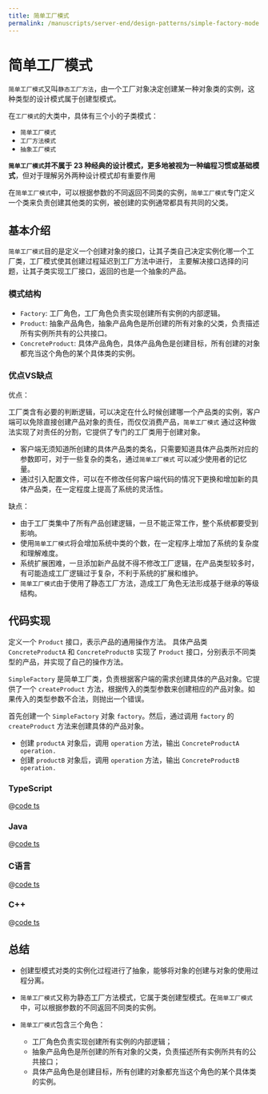 ```yaml
---
title: 简单工厂模式
permalink: /manuscripts/server-end/design-patterns/simple-factory-mode.html
---
```


# 简单工厂模式

`简单工厂模式`又叫`静态工厂方法`，由一个工厂对象决定创建某一种对象类的实例，这种类型的设计模式属于创建型模式。

在`工厂模式`的大类中，具体有三个小的子类模式：

- `简单工厂模式`
- `工厂方法模式`
- `抽象工厂模式`

**`简单工厂模式`并不属于 23 种经典的设计模式，更多地被视为一种编程习惯或基础模式**，但对于理解另外两种设计模式却有重要作用

在`简单工厂模式`中，可以根据参数的不同返回不同类的实例，`简单工厂模式`专门定义一个类来负责创建其他类的实例，被创建的实例通常都具有共同的父类。

## 基本介绍

`简单工厂模式`目的是定义一个创建对象的接口，让其子类自己决定实例化哪一个工厂类，工厂模式使其创建过程延迟到工厂方法中进行，
主要解决接口选择的问题，让其子类实现工厂接口，返回的也是一个抽象的产品。

### 模式结构

- `Factory`: 工厂角色，工厂角色负责实现创建所有实例的内部逻辑。
- `Product`: 抽象产品角色，抽象产品角色是所创建的所有对象的父类，负责描述所有实例所共有的公共接口。
- `ConcreteProduct`: 具体产品角色，具体产品角色是创建目标，所有创建的对象都充当这个角色的某个具体类的实例。

### 优点VS缺点

优点：

工厂类含有必要的判断逻辑，可以决定在什么时候创建哪一个产品类的实例，客户端可以免除直接创建产品对象的责任，而仅仅消费产品，`简单工厂模式`
通过这种做法实现了对责任的分割，它提供了专门的工厂类用于创建对象。

- 客户端无须知道所创建的具体产品类的类名，只需要知道具体产品类所对应的参数即可，对于一些复杂的类名，通过`简单工厂模式`
  可以减少使用者的记忆量。
- 通过引入配置文件，可以在不修改任何客户端代码的情况下更换和增加新的具体产品类，在一定程度上提高了系统的灵活性。

缺点：

- 由于工厂类集中了所有产品创建逻辑，一旦不能正常工作，整个系统都要受到影响。
- 使用`简单工厂模式`将会增加系统中类的个数，在一定程序上增加了系统的复杂度和理解难度。
- 系统扩展困难，一旦添加新产品就不得不修改工厂逻辑，在产品类型较多时，有可能造成工厂逻辑过于复杂，不利于系统的扩展和维护。
- `简单工厂模式`由于使用了静态工厂方法，造成工厂角色无法形成基于继承的等级结构。

## 代码实现

定义一个 `Product` 接口，表示产品的通用操作方法。
具体产品类 `ConcreteProductA` 和 `ConcreteProductB` 实现了 `Product` 接口，分别表示不同类型的产品，并实现了自己的操作方法。

`SimpleFactory` 是简单工厂类，负责根据客户端的需求创建具体的产品对象。它提供了一个 `createProduct`
方法，根据传入的类型参数来创建相应的产品对象。如果传入的类型参数不合法，则抛出一个错误。

首先创建一个 `SimpleFactory` 对象 `factory`。然后，通过调用 `factory` 的 `createProduct` 方法来创建具体的产品对象。

- 创建 `productA` 对象后，调用 `operation` 方法，输出 `ConcreteProductA operation.`
- 创建 `productB` 对象后，调用 `operation` 方法，输出 `ConcreteProductB operation.`

### TypeScript

@[code ts](@code/design-patterns/简单工厂模式/SimpleFactoryPattern.ts)

### Java

@[code ts](@code/design-patterns/简单工厂模式/SimpleFactoryPattern.java)

### C语言

@[code ts](@code/design-patterns/简单工厂模式/SimpleFactoryPattern.c)

### C++

@[code ts](@code/design-patterns/简单工厂模式/SimpleFactoryPattern.cpp)

## 总结

- 创建型模式对类的实例化过程进行了抽象，能够将对象的创建与对象的使用过程分离。

- `简单工厂模式`又称为静态工厂方法模式，它属于类创建型模式。在`简单工厂模式`中，可以根据参数的不同返回不同类的实例。

- `简单工厂模式`包含三个角色：
  - 工厂角色负责实现创建所有实例的内部逻辑；
  - 抽象产品角色是所创建的所有对象的父类，负责描述所有实例所共有的公共接口；
  - 具体产品角色是创建目标，所有创建的对象都充当这个角色的某个具体类的实例。
